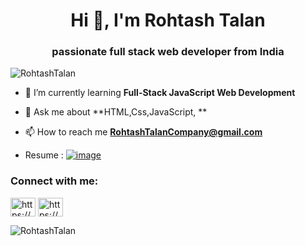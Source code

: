 <h1 align="center">Hi 👋, I'm Rohtash Talan</h1>
<h3 align="center">passionate full stack web developer from India</h3>

<p align="left"> <img src="https://komarev.com/ghpvc/?username=rohtashtalan&label=Profile%20views&color=0e75b6&style=flat" alt="RohtashTalan" /> </p>

- 🌱 I’m currently learning **Full-Stack JavaScript Web Development**

- 💬 Ask me about **HTML,Css,JavaScript, **

- 📫 How to reach me **RohtashTalanCompany@gmail.com**
- Resume : <a href="https://www.canva.com/design/DAFXEiQYmAc/p817P6LDeFfdgFnt8haQ6A/view?utm_content=DAFXEiQYmAc&utm_campaign=designshare&utm_medium=link&utm_source=publishsharelink" target="_blank"/>![image](https://img.shields.io/badge/Resume-red)</a>

<h3 align="left">Connect with me:</h3>
<p align="left">
<a href="https://www.linkedin.com/in/rohtashtalan/" target="blank"><img align="center" src="https://raw.githubusercontent.com/rahuldkjain/github-profile-readme-generator/master/src/images/icons/Social/linked-in-alt.svg" alt="https://www.linkedin.com/in/rohtashtalan/" height="30" width="40" /></a>
<a href="https://www.instagram.com/rohtashtalan/" target="blank"><img align="center" src="https://raw.githubusercontent.com/rahuldkjain/github-profile-readme-generator/master/src/images/icons/Social/instagram.svg" alt="https://www.instagram.com/rohtashtalan/" height="30" width="40" /></a>

  
  
  
<p><img align="center" src="https://github-readme-streak-stats.herokuapp.com/?user=RohtashTalan" alt="RohtashTalan" /></p>
